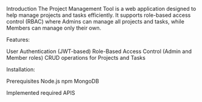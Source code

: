 Introduction
The Project Management Tool is a web application designed to help manage projects and tasks efficiently. It supports role-based access control (RBAC) where Admins can manage all projects and tasks, while Members can manage only their own.

Features:

User Authentication (JWT-based)
Role-Based Access Control (Admin and Member roles)
CRUD operations for Projects and Tasks

Installation:

Prerequisites
Node.js
npm
MongoDB 

Implemented required APIS 